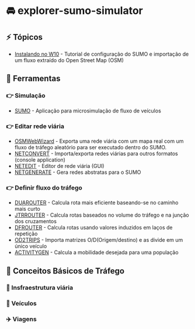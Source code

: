 # :oncoming_automobile: explorer-sumo-simulator

## :zap: Tópicos

- [Instalando no W10](pages/README.md) - Tutorial de configuração do SUMO e importação de um fluxo extraído do Open Street Map (OSM)

## :mag_right: Ferramentas

### :point_right: Simulação

- [SUMO](https://sumo.dlr.de/docs/) - Aplicação para microsimulação de fluxo de veículos

### :point_right: Editar rede viária

- [OSMWebWizard](https://sumo.dlr.de/docs/Tutorials/OSMWebWizard.html) - Exporta uma rede viária com um mapa real com um fluxo de tráfego aleatório para ser executado dentro do SUMO.
- [NETCONVERT](https://sumo.dlr.de/docs/netconvert.html) - Importa/exporta redes viárias para outros formatos (console application)
- [NETEDIT](https://sumo.dlr.de/docs/Netedit/index.html) - Editor de rede viária (GUI)
- [NETGENERATE](https://sumo.dlr.de/docs/netgenerate.html) - Gera redes abstratas para o SUMO

### :point_right: Definir fluxo do tráfego

- [DUAROUTER](https://sumo.dlr.de/docs/duarouter.html) - Calcula rota mais eficiente baseando-se no caminho mais curto
- [JTRROUTER](https://sumo.dlr.de/docs/jtrrouter.html) - Calcula rotas baseados no volume do tráfego e na junção dos cruzamentos
- [DFROUTER](https://sumo.dlr.de/docs/dfrouter.html) - Calcula rotas usando valores induzidos em laços de repetição
- [OD2TRIPS](https://sumo.dlr.de/docs/od2trips.html) - Importa matrizes O/D(Origem/destino) e as divide em um único veículo
- [ACTIVITYGEN](https://sumo.dlr.de/docs/activitygen.html) - Calcula a mobilidade desejada para uma população 

## :vertical_traffic_light: Conceitos Básicos de Tráfego

### :construction: Insfraestrutura viária

### :car: Veículos

### :airplane: Viagens
